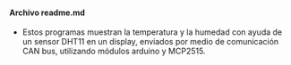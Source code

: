 #### Archivo readme.md

- Estos programas muestran la temperatura y la humedad con ayuda de un sensor DHT11 en un display, enviados por medio de comunicación CAN bus, utilizando módulos arduino y MCP2515.
